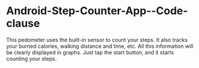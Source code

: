 # Android-Step-Counter-App--Code-clause
This pedometer uses the built-in sensor to count your steps. It also tracks your burned calories, walking distance and time, etc. All this information will be clearly displayed in graphs.  Just tap the start button, and it starts counting your steps. 
